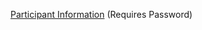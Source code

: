 [Participant Information](http://master.bioconductor.org/help/course-materials/2013/Akron-Oct-2013/secure/) (Requires Password)

